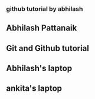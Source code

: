 ### github tutorial by abhilash

## Abhilash Pattanaik 

## Git and Github tutorial

## Abhilash's laptop
## ankita's laptop

